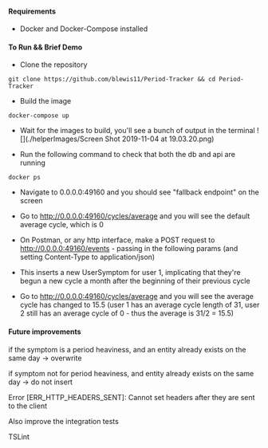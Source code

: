 #### Requirements
* Docker and Docker-Compose installed

#### To Run && Brief Demo
* Clone the repository
```
git clone https://github.com/blewis11/Period-Tracker && cd Period-Tracker
```

* Build the image
```
docker-compose up
```

* Wait for the images to build, you'll see a bunch of output in the terminal
![](./helperImages/Screen Shot 2019-11-04 at 19.03.20.png)

* Run the following command to check that both the db and api are running
```
docker ps
```

* Navigate to 0.0.0.0:49160 and you should see "fallback endpoint" on the screen

* Go to http://0.0.0.0:49160/cycles/average and you will see the default average cycle, which is 0

* On Postman, or any http interface, make a POST request to http://0.0.0.0:49160/events - passing in the following params (and setting Content-Type to application/json)

* This inserts a new UserSymptom for user 1, implicating that they're begun a new cycle a month after the beginning of their previous cycle

* Go to http://0.0.0.0:49160/cycles/average and you will see the average cycle has changed to 15.5
(user 1 has an average cycle length of 31, user 2 still has an average cycle of 0 - thus the average is 31/2 = 15.5)

#### Future improvements

if the symptom is a period heaviness, and an entity already exists on the same day -> overwrite

if symptom not for period heaviness, and entity already exists on the same day -> do not insert

Error [ERR_HTTP_HEADERS_SENT]: Cannot set headers after they are sent to the client

Also improve the integration tests

TSLint
